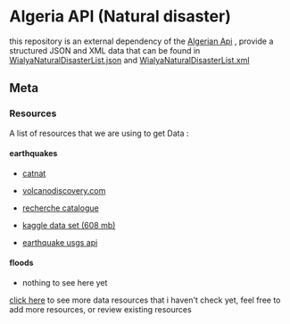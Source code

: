 # Algeria API (Natural disaster)

this repository is an external dependency of the [Algerian Api](https://github.com/Fcmam5/algeria-api) ,  provide a structured JSON and XML data that can be found in [WialyaNaturalDisasterList.json](/data/WialyaNaturalDisasterList.json) and [WialyaNaturalDisasterList.xml](/data/WialyaNaturalDisasterList.xml)

## Meta

### Resources

 A list of resources that we are using to get Data :

#### earthquakes

- [catnat]( https://www.catnat.net/donneesstats/bd-catnat)

- [volcanodiscovery.com](https://www.volcanodiscovery.com/earthquakes/algeria/archive/2011-may-.html)

- [recherche catalogue](/utils/dataResources/files/recherche_catalogue_0_1602169384.csv)

- [kaggle data set (608 mb)](https://www.kaggle.com/danielpe/earthquakes)

- [earthquake usgs api](https://earthquake.usgs.gov/fdsnws/event/1/query?format=csv&starttime=20100907&latitude=28&longitude=2.&maxradius=50)

#### floods

- nothing to see here yet

[click here](/utils/dataResources/files/more.md)  to see more data resources that i haven't check yet, feel free to add  more resources, or review existing resources

